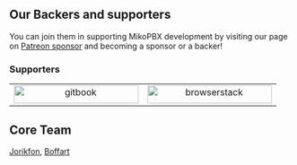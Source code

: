 ## Our Backers and supporters

You can join them in supporting MikoPBX development by visiting our page on [Patreon sponsor](https://www.patreon.com/mikopbx) and becoming a sponsor or a backer!

### Supporters

<table>
  <tbody>
    <tr>
      <td align="center" valign="bottom">
        <a href="https://www.gitbook.com">
          <img width="222px" height="32px" src="https://uploads-ssl.webflow.com/5c349f90a3cd4515d0564552/5c640954cbc13e44416e0c77_Logo%2BTextGrey.svg" style="max-width:100%; vertical-align: bottom;" alt="gitbook">
        </a>
      </td>
       <td align="center" valign="bottom">
        <a href="https://www.browserstack.com">
          <img width="222px" height="32px" src="https://3fxtqy18kygf3on3bu39kh93-wpengine.netdna-ssl.com/wp-content/uploads/2019/11/browserstack.svg" style="max-width:100%; vertical-align: bottom;" alt="browserstack">
        </a>
      </td>
    </tr>
  </tbody>
</table>


## Core Team
[Jorikfon](https://github.com/jorikfon), [Boffart](https://github.com/boffart)
